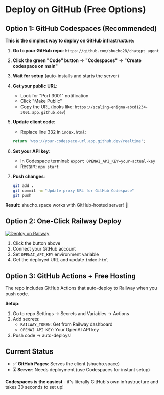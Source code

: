 # Deploy on GitHub (Free Options)

## Option 1: GitHub Codespaces (Recommended)

**This is the simplest way to deploy on GitHub infrastructure:**

1. **Go to your GitHub repo**: `https://github.com/shucho28/chatgpt_agent`

2. **Click the green "Code" button** → **"Codespaces"** → **"Create codespace on main"**

3. **Wait for setup** (auto-installs and starts the server)

4. **Get your public URL**:
   - Look for "Port 3001" notification
   - Click "Make Public" 
   - Copy the URL (looks like: `https://scaling-enigma-abcd1234-3001.app.github.dev`)

5. **Update client code**:
   - Replace line 332 in `index.html`:
   ```javascript
   return 'wss://your-codespace-url.app.github.dev/realtime';
   ```

6. **Set your API key**:
   - In Codespace terminal: `export OPENAI_API_KEY=your-actual-key`
   - Restart: `npm start`

7. **Push changes**:
   ```bash
   git add .
   git commit -m "Update proxy URL for GitHub Codespace"
   git push
   ```

**Result**: shucho.space works with GitHub-hosted server! 🎉

## Option 2: One-Click Railway Deploy

[![Deploy on Railway](https://railway.app/button.svg)](https://railway.app/template/XXXXXX)

1. Click the button above
2. Connect your GitHub account
3. Set `OPENAI_API_KEY` environment variable
4. Get the deployed URL and update `index.html`

## Option 3: GitHub Actions + Free Hosting

The repo includes GitHub Actions that auto-deploy to Railway when you push code.

**Setup**:
1. Go to repo Settings → Secrets and Variables → Actions
2. Add secrets:
   - `RAILWAY_TOKEN`: Get from Railway dashboard
   - `OPENAI_API_KEY`: Your OpenAI API key
3. Push code → auto-deploys!

## Current Status

- ✅ **GitHub Pages**: Serves the client (shucho.space)
- ⏳ **Server**: Needs deployment (use Codespaces for instant setup)

**Codespaces is the easiest** - it's literally GitHub's own infrastructure and takes 30 seconds to set up!